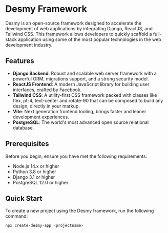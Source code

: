 # Desmy Framework

Desmy is an open-source framework designed to accelerate the development of web applications by integrating Django, ReactJS, and Tailwind CSS. This framework allows developers to quickly scaffold a full-stack application using some of the most popular technologies in the web development industry.

## Features

- **Django Backend**: Robust and scalable web server framework with a powerful ORM, migrations support, and a strong security model.
- **ReactJS Frontend**: A modern JavaScript library for building user interfaces, crafted by Facebook.
- **Tailwind CSS**: A utility-first CSS framework packed with classes like flex, pt-4, text-center and rotate-90 that can be composed to build any design, directly in your markup.
- **Vite**: Next generation frontend tooling, brings faster and leaner development experiences.
- **PostgreSQL**: The world's most advanced open source relational database.

## Prerequisites

Before you begin, ensure you have met the following requirements:
- Node.js 14.x or higher
- Python 3.8 or higher
- Django 3.1 or higher
- PostgreSQL 12.0 or higher

## Quick Start

To create a new project using the Desmy framework, run the following command:

```bash
npx create-desmy-app <projectname>
